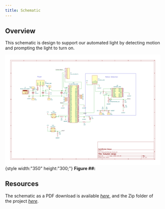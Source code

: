 ```yaml
---
title: Schematic
---
```


## Overview

This schematic is design to support our automated light by detecting motion and prompting the light to turn on.


![schematic](SubsystemDesign-1.png){style width:"350" height:"300;"}
**Figure ##:** 


## Resources

The schematic as a PDF download is available [*here*](SubsystemDesign.pdf), and the Zip folder of the project [*here*](SubsystemFinal.zip).
